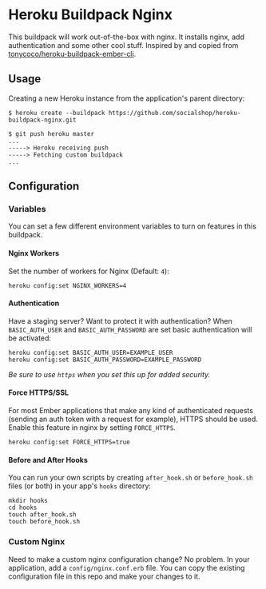 # Heroku Buildpack Nginx

This buildpack will work out-of-the-box with nginx. It installs nginx, add authentication and some other cool stuff. Inspired by and copied from [tonycoco/heroku-buildpack-ember-cli](https://github.com/tonycoco/heroku-buildpack-ember-cli).

## Usage

Creating a new Heroku instance from the application's parent directory:

    $ heroku create --buildpack https://github.com/socialshop/heroku-buildpack-nginx.git

    $ git push heroku master
    ...
    -----> Heroku receiving push
    -----> Fetching custom buildpack
    ...

## Configuration

### Variables

You can set a few different environment variables to turn on features in this buildpack.

#### Nginx Workers

Set the number of workers for Nginx (Default: `4`):

    heroku config:set NGINX_WORKERS=4

#### Authentication

Have a staging server? Want to protect it with authentication? When `BASIC_AUTH_USER` and `BASIC_AUTH_PASSWORD` are set basic authentication will be activated:

    heroku config:set BASIC_AUTH_USER=EXAMPLE_USER
    heroku config:set BASIC_AUTH_PASSWORD=EXAMPLE_PASSWORD

*Be sure to use `https` when you set this up for added security.*

#### Force HTTPS/SSL

For most Ember applications that make any kind of authenticated requests (sending an auth token with a request for example), HTTPS should be used. Enable this feature in nginx by setting `FORCE_HTTPS`.

    heroku config:set FORCE_HTTPS=true

#### Before and After Hooks

You can run your own scripts by creating `after_hook.sh` or `before_hook.sh` files (or both) in your app's `hooks` directory:

    mkdir hooks
    cd hooks
    touch after_hook.sh
    touch before_hook.sh

### Custom Nginx

Need to make a custom nginx configuration change? No problem. In your application, add a `config/nginx.conf.erb` file. You can copy the existing configuration file in this repo and make your changes to it.
